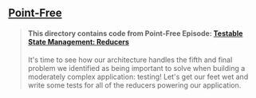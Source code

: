 ## [Point-Free](https://www.pointfree.co)

> #### This directory contains code from Point-Free Episode: [Testable State Management: Reducers](https://www.pointfree.co/episodes/0082-testable-state-management-reducers)
>
> It's time to see how our architecture handles the fifth and final problem we identified as being important to solve when building a moderately complex application: testing! Let's get our feet wet and write some tests for all of the reducers powering our application.
